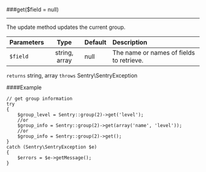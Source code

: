 <a id="get" href="#"></a>
###get($field = null)

----------

The update method updates the current group.

Parameters                   | Type            | Default       | Description
:--------------------------- | :-------------: | :------------ | :--------------
`$field`                     | string, array   | null          | The name or names of fields to retrieve.

`returns` string, array `throws` Sentry\SentryException

####Example

	// get group information
	try
	{
	    $group_level = Sentry::group(2)->get('level');
	    //or
	    $group_info = Sentry::group(2)->get(array('name', 'level'));
	    //or
	    $group_info = Sentry::group(2)->get();
	}
	catch (Sentry\SentryException $e)
	{
	    $errors = $e->getMessage();
	}
